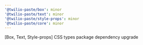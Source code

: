 ```yaml
---
'@twilio-paste/box': minor
'@twilio-paste/text': minor
'@twilio-paste/style-props': minor
'@twilio-paste/core': minor
---
```


[Box, Text, Style-props] CSS types package dependency upgrade

